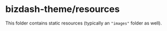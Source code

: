 # bizdash-theme/resources

This folder contains static resources (typically an `"images"` folder as well).
